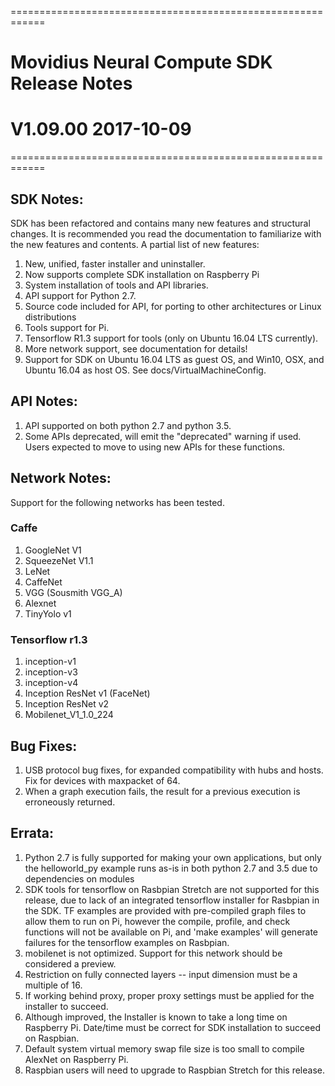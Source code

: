 ============================================================
# Movidius Neural Compute SDK Release Notes
# V1.09.00 2017-10-09
============================================================

## SDK Notes: 
SDK has been refactored and contains many new features and structural changes. It is recommended you read the documentation to familiarize with the new features and contents.  A partial list of new features:

1. New, unified, faster installer and uninstaller.
2. Now supports complete SDK installation on Raspberry Pi
3. System installation of tools and API libraries.
4. API support for Python 2.7.
5. Source code included for API, for porting to other architectures or Linux distributions
6. Tools support for Pi.
7. Tensorflow R1.3 support for tools (only on Ubuntu 16.04 LTS currently).
8. More network support, see documentation for details!
9. Support for SDK on Ubuntu 16.04 LTS as guest OS, and Win10, OSX, and Ubuntu 16.04 as host OS. See docs/VirtualMachineConfig.

## API Notes:
1. API supported on both python 2.7 and python 3.5.
2. Some APIs deprecated, will emit the "deprecated" warning if used. Users expected to move to using new APIs for these functions.

## Network Notes:
Support for the following networks has been tested.

### Caffe
1. GoogleNet V1 
2. SqueezeNet V1.1 
3. LeNet 
4. CaffeNet 
5. VGG (Sousmith VGG_A)
6. Alexnet
7. TinyYolo v1


### Tensorflow r1.3
1. inception-v1
2. inception-v3
3. inception-v4
4. Inception ResNet v1 (FaceNet) 
5. Inception ResNet v2  
6. Mobilenet_V1_1.0_224

## Bug Fixes:
1. USB protocol bug fixes, for expanded compatibility with hubs and hosts.  Fix for devices with maxpacket of 64.
2. When a graph execution fails, the result for a previous execution is erroneously returned.
     
## Errata:
1. Python 2.7 is fully supported for making your own applications, but only the helloworld_py example runs as-is in both python 2.7 and 3.5 due to dependencies on modules
2. SDK tools for tensorflow on Rasbpian Stretch are not supported for this release, due to lack of an integrated tensorflow installer for Rasbpian in the SDK. TF examples are provided with pre-compiled graph files to allow them to run on Pi, however the compile, profile, and check functions will not be available on Pi, and 'make examples' will generate failures for the tensorflow examples on Rasbpian.
3. mobilenet is not optimized. Support for this network should be considered a preview.
4. Restriction on fully connected layers -- input dimension must be a multiple of 16.
5. If working behind proxy, proper proxy settings must be applied for the installer to succeed. 
6. Although improved, the Installer is known to take a long time on Raspberry Pi. Date/time must be correct for SDK installation to succeed on Raspbian.
7. Default system virtual memory swap file size is too small to compile AlexNet on Raspberry Pi.
8. Raspbian users will need to upgrade to Raspbian Stretch for this release.
